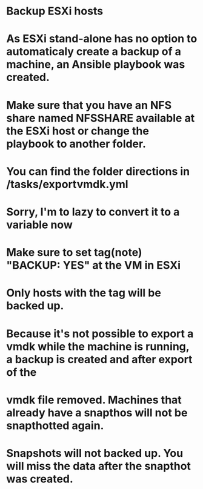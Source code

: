 # Backup ESXi hosts
#
# As ESXi stand-alone has no option to automaticaly create a backup of a machine, an Ansible playbook was created. 
# Make sure that you have an NFS share named NFSSHARE available at the ESXi host or change the playbook to another folder.
# You can find the folder directions in /tasks/exportvmdk.yml
# Sorry, I'm to lazy to convert it to a variable now
# Make sure to set tag(note) "BACKUP: YES" at the VM in ESXi
# Only hosts with the tag will be backed up.
#
# Because it's not possible to export a vmdk while the machine is running, a backup is created and after export of the
# vmdk file removed. Machines that already have a snapthos will not be snapthotted again.
# Snapshots will not backed up. You will miss the data after the snapthot was created. 

